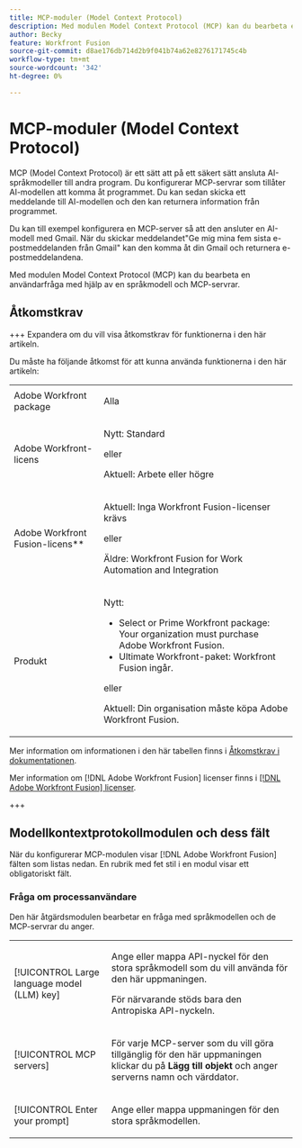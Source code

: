 ```yaml
---
title: MCP-moduler (Model Context Protocol)
description: Med modulen Model Context Protocol (MCP) kan du bearbeta en användarfråga med MCP.
author: Becky
feature: Workfront Fusion
source-git-commit: d8ae176db714d2b9f041b74a62e8276171745c4b
workflow-type: tm+mt
source-wordcount: '342'
ht-degree: 0%

---
```


# MCP-moduler (Model Context Protocol)

MCP (Model Context Protocol) är ett sätt att på ett säkert sätt ansluta AI-språkmodeller till andra program. Du konfigurerar MCP-servrar som tillåter AI-modellen att komma åt programmet. Du kan sedan skicka ett meddelande till AI-modellen och den kan returnera information från programmet.

Du kan till exempel konfigurera en MCP-server så att den ansluter en AI-modell med Gmail. När du skickar meddelandet&quot;Ge mig mina fem sista e-postmeddelanden från Gmail&quot; kan den komma åt din Gmail och returnera e-postmeddelandena.

Med modulen Model Context Protocol (MCP) kan du bearbeta en användarfråga med hjälp av en språkmodell och MCP-servrar.

## Åtkomstkrav

+++ Expandera om du vill visa åtkomstkrav för funktionerna i den här artikeln.

Du måste ha följande åtkomst för att kunna använda funktionerna i den här artikeln:

<table style="table-layout:auto">
 <col> 
 <col> 
 <tbody> 
  <tr> 
   <td role="rowheader">Adobe Workfront package</td> 
   <td> <p>Alla</p> </td> 
  </tr> 
  <tr data-mc-conditions=""> 
   <td role="rowheader">Adobe Workfront-licens</td> 
   <td> <p>Nytt: Standard</p><p>eller</p><p>Aktuell: Arbete eller högre</p> </td> 
  </tr> 
  <tr> 
   <td role="rowheader">Adobe Workfront Fusion-licens**</td> 
   <td>
   <p>Aktuell: Inga Workfront Fusion-licenser krävs</p>
   <p>eller</p>
   <p>Äldre: Workfront Fusion for Work Automation and Integration </p>
   </td> 
  </tr> 
  <tr> 
   <td role="rowheader">Produkt</td> 
   <td>
   <p>Nytt:</p> <ul><li>Select or Prime Workfront package: Your organization must purchase Adobe Workfront Fusion.</li><li>Ultimate Workfront-paket: Workfront Fusion ingår.</li></ul>
   <p>eller</p>
   <p>Aktuell: Din organisation måste köpa Adobe Workfront Fusion.</p>
   </td> 
  </tr>
 </tbody> 
</table>

Mer information om informationen i den här tabellen finns i [Åtkomstkrav i dokumentationen](/help/workfront-fusion/references/licenses-and-roles/access-level-requirements-in-documentation.md).

Mer information om [!DNL Adobe Workfront Fusion] licenser finns i [[!DNL Adobe Workfront Fusion] licenser](/help/workfront-fusion/set-up-and-manage-workfront-fusion/licensing-operations-overview/license-automation-vs-integration.md).

+++

## Modellkontextprotokollmodulen och dess fält

När du konfigurerar MCP-modulen visar [!DNL Adobe Workfront Fusion] fälten som listas nedan. En rubrik med fet stil i en modul visar ett obligatoriskt fält.

### Fråga om processanvändare

Den här åtgärdsmodulen bearbetar en fråga med språkmodellen och de MCP-servrar du anger.

<table style="table-layout:auto"> 
 <col> 
 <col> 
 <tbody> 
  <tr> 
   <td role="rowheader">[!UICONTROL Large language model (LLM) key]</td> 
   <td> <p>Ange eller mappa API-nyckel för den stora språkmodell som du vill använda för den här uppmaningen. </p> <p>För närvarande stöds bara den Antropiska API-nyckeln.</p></td> 
  </tr> 
  <tr> 
   <td role="rowheader">[!UICONTROL MCP servers]</td> 
   <td> <p>För varje MCP-server som du vill göra tillgänglig för den här uppmaningen klickar du på <b>Lägg till objekt</b> och anger serverns namn och värddator. </p> </td> 
  </tr> 
  <tr> 
   <td role="rowheader">[!UICONTROL Enter your prompt]</td> 
   <td> <p>Ange eller mappa uppmaningen för den stora språkmodellen. </p> </td> 
  </tr> 
 </tbody> 
</table>
